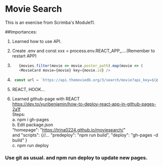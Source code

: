 # Movie Search  

This is an exercise from Scrimba's Module11.  

##Importances:

1. Learned how to use API.  
2. Create .env and const xxx = process.env.REACT_APP_....(Remember to restart APP)  
3. ``` JavaScript
      {movies.filter(movie => movie.poster_path).map(movie => (
      <MovieCard movie={movie} key={movie.id} />
    ```

4. ``` JavaScript
    const url = `https://api.themoviedb.org/3/search/movie?api_key=${clientID}&language=en-US&query=${query}&page=1&include_adult=false`;
    ```

5. REACT, HOOK...  
6. Learned github-page with REACT  
https://dev.to/yuribenjamin/how-to-deploy-react-app-in-github-pages-2a1f  
Steps:  
a. npm i gh-pages  
b. Edit package.json  
       "homepage": "https://trina0224.github.io/moviesearch/"  
       and
       "scripts": {//...
          "predeploy": "npm run build",
          "deploy": "gh-pages -d build"
        }  
c. npm run deploy  

### Use git as usual. and npm run deploy to update new pages.
